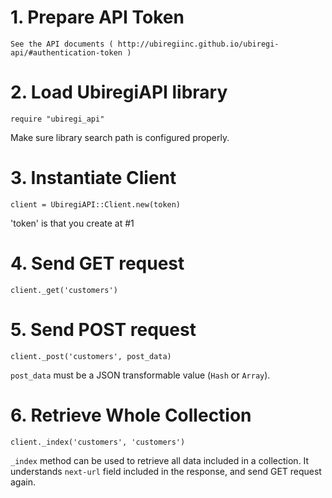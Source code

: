 # 1. Prepare API Token

    See the API documents ( http://ubiregiinc.github.io/ubiregi-api/#authentication-token )

# 2. Load UbiregiAPI library

    require "ubiregi_api"

Make sure library search path is configured properly.

# 3. Instantiate Client

    client = UbiregiAPI::Client.new(token)

'token' is that you create at #1

# 4. Send GET request

    client._get('customers')

# 5. Send POST request

    client._post('customers', post_data)

`post_data` must be a JSON transformable value (`Hash` or `Array`).

# 6. Retrieve Whole Collection

    client._index('customers', 'customers')

`_index` method can be used to retrieve all data included in a collection.
It understands `next-url` field included in the response, and send GET request again.

